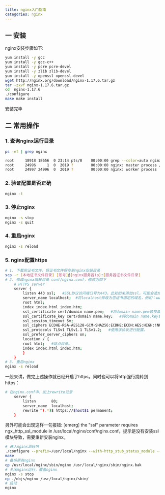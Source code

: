 ```yaml
---
title: nginx入门指南
categories: nginx
---
```


## 一 安装

nginx安装步骤如下:
```bash
yum install -y gcc
yum install -y gcc-c++
yum install -y pcre pcre-devel
yum install -y zlib zlib-devel
yum install -y openssl openssl-devel
wget http://nginx.org/download/nginx-1.17.6.tar.gz
tar -zxvf nginx-1.17.6.tar.gz
cd  nginx-1.17.6
./configure
make make install
```
安装完毕

## 二 常用操作

### 1. 查询nginx运行目录
```bash
ps -ef | grep nginx

root     18918 18656  0 23:14 pts/0    00:00:00 grep --color=auto nginx
root     24996     1  0  2019 ?        00:00:00 nginx: master process /usr/local/nginx/sbin/nginx
root     24997 24996  0  2019 ?        00:00:00 nginx: worker process
```

### 2. 验证配置是否正确
```bash
nginx -t
```

### 3. 停止nginx
```bash
nginx -s stop
nginx -s quit
```

### 4. 重启nginx
```bash
nginx -s reload
```

### 5. nginx配置https
```bash
# 1. 下载完证书文件，将证书文件保存到nginx安装目录
scp -r [本地证书文件目录] [账号]@[nginx服务器ip]:[服务器证书文件目录]
# 2. 修改nginx暗转目录 conf/nginx.conf，修改为如下
    # HTTPS server
    server {
        listen 443 ssl;   #SSL协议访问端口号为443。此处如未添加ssl，可能会造成Nginx无法启动。
        server_name localhost;  #将localhost修改为您证书绑定的域名，例如：www.example.com。
        root html;
        index index.html index.htm;
        ssl_certificate cert/domain name.pem;   #将domain name.pem替换成您证书的文件名。
        ssl_certificate_key cert/domain name.key;   #将domain name.key替换成您证书的密钥文件名。
        ssl_session_timeout 5m;
        ssl_ciphers ECDHE-RSA-AES128-GCM-SHA256:ECDHE:ECDH:AES:HIGH:!NULL:!aNULL:!MD5:!ADH:!RC4;  #使用此加密套件。
        ssl_protocols TLSv1 TLSv1.1 TLSv1.2;   #使用该协议进行配置。
        ssl_prefer_server_ciphers on;   
        location / {
        root html;   #站点目录。
        index index.html index.htm;   
        }
    }
# 3. 重启nginx
nginx -s reload
```
一般来讲，做完上述操作就已经开启了https。同时也可以将http强行跳转到https：
```bash
# 在nginx.conf中，加上rewrite记录
    server {
        listen       80;
        server_name  localhost;
        rewrite ^(.*)$ https://$host$1 permanent;    
    } 
```
另外可能会出现这样一句报错:
[emerg] the "ssl" parameter requires ngx_http_ssl_module in /usr/local/nginx/conf/nginx.conf，提示是没有安装ssl模块导致，需要重新安装nginx。
```bash
# 进入nginx源码包
./configure --prefix=/usr/local/nginx --with-http_stub_status_module --with-http_ssl_module
make
# 备份原有nginx
cp /usr/local/nginx/sbin/nginx /usr/local/nginx/sbin/nginx.bak
# 关闭nginx运行，覆盖nginx
nginx -s stop
cp ./objs/nginx /usr/local/nginx/sbin/
# 启动
nginx
```






